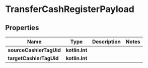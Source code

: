 
# TransferCashRegisterPayload

## Properties
Name | Type | Description | Notes
------------ | ------------- | ------------- | -------------
**sourceCashierTagUid** | **kotlin.Int** |  | 
**targetCashierTagUid** | **kotlin.Int** |  | 



